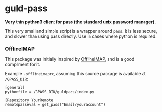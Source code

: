 # guld-pass

__Very thin python3 client for [pass](https://passwordstore.org) (the standard unix password manager).__

This very small and simple script is a wrapper around `pass`. It is less secure, and slower than using pass directly. Use in cases where python is required.

### OfflineIMAP

This package was initially inspired by [OfflineIMAP](http://www.offlineimap.org/), and is a good compliment for it.

Example `.offlineimaprc`, assuming this source package is available at `/GPASS_DIR`:

```
[general]
pythonfile = /GPASS_DIR/guldpass/index.py

[Repository YourRemote]
remotepasseval = get_pass("Email/youraccount")
```

